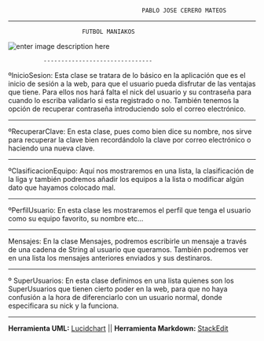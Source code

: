 ﻿	                                      PABLO JOSE CERERO MATEOS 

 --------------------------------------------
						 FUTBOL MANIAKOS

![enter image description here](https://i.ibb.co/879CZjD/Diagrama-Clases1.png)
              
              -------------------------------
ºInicioSesion: Esta clase se tratara de lo básico 								en la aplicación que es el inicio de sesión a la web, 		para que el usuario pueda disfrutar de las ventajas que 		tiene. Para ellos nos hará falta el nick del usuario y su contraseña para cuando lo escriba validarlo si esta registrado o no. También tenemos la opción de recuperar contraseña introduciendo solo el correo electrónico.
********************************************************
ºRecuperarClave: En esta clase, pues como bien dice su nombre, nos sirve para recuperar la clave bien recordándolo la clave por correo electrónico o haciendo una nueva clave.
*******************************************************
ºClasificacionEquipo: Aquí nos mostraremos en una lista, la clasificación de la liga y también podremos añadir los equipos a la lista o modificar algún dato que hayamos colocado mal.
************************************************
ºPerfilUsuario: En esta clase les mostraremos el perfil que tenga el usuario como su equipo favorito, su nombre etc...
********************************************************
Mensajes: En la clase Mensajes, podremos escribirle un mensaje a través de una cadena de String al usuario que queramos. También podremos ver en una lista los mensajes anteriores enviados y sus destinaros.
*****************************************************
º SuperUsuarios: En esta clase definimos en una lista quienes son los SuperUsuarios que tienen cierto poder en la web, para que no haya confusión a la hora de diferenciarlo con un usuario normal, donde especificara su nick y la funciona.
**********************************************************
**Herramienta UML:**  [Lucidchart](https://www.lucidchart.com/)  || **Herramienta Markdown:**  [StackEdit](https://stackedit.io/)
